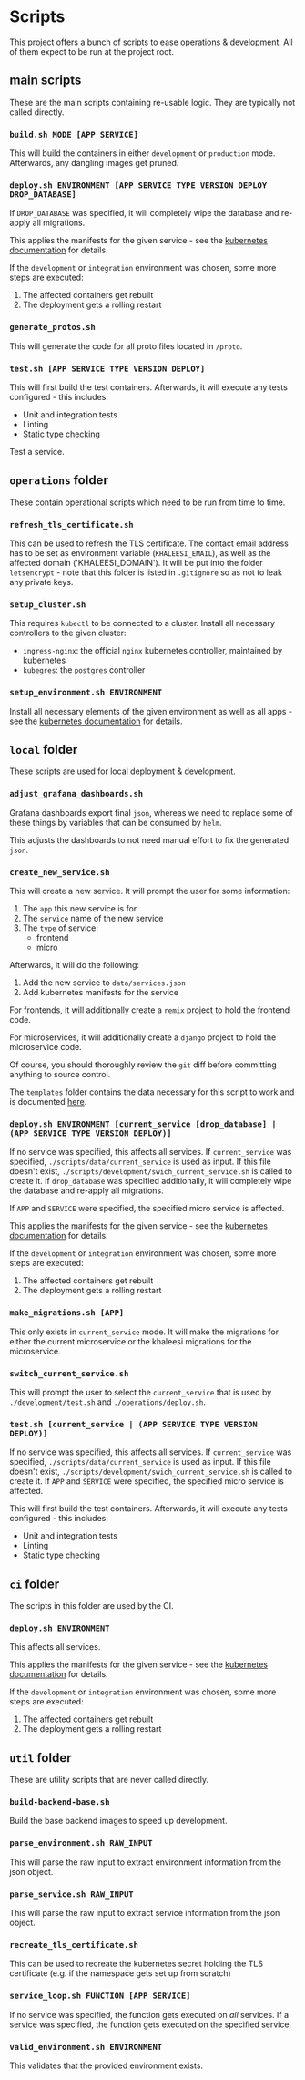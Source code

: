 # Scripts

This project offers a bunch of scripts to ease operations & development.
All of them expect to be run at the project root.

## main scripts

These are the main scripts containing re-usable logic.
They are typically not called directly.

### `build.sh MODE [APP SERVICE]`

This will build the containers in either `development` or `production` mode.
Afterwards, any dangling images get pruned.


### `deploy.sh ENVIRONMENT [APP SERVICE TYPE VERSION DEPLOY DROP_DATABASE]`

If `DROP_DATABASE` was specified, it will completely wipe the database and re-apply all migrations.

This applies the manifests for the given service - see the [kubernetes documentation](kubernetes.md) for details.

If the `development` or `integration` environment was chosen, some more steps are executed:

1. The affected containers get rebuilt
1. The deployment gets a rolling restart


### `generate_protos.sh`

This will generate the code for all proto files located in `/proto`.


### `test.sh [APP SERVICE TYPE VERSION DEPLOY]`

This will first build the test containers.
Afterwards, it will execute any tests configured - this includes:

* Unit and integration tests
* Linting
* Static type checking

Test a service.

## `operations` folder

These contain operational scripts which need to be run from time to time.

### `refresh_tls_certificate.sh`

This can be used to refresh the TLS certificate.
The contact email address has to be set as environment variable (`KHALEESI_EMAIL`), as well as the affected domain ('KHALEESI_DOMAIN').
It will be put into the folder `letsencrypt` - note that this folder is listed in `.gitignore` so as not to leak any private keys.

### `setup_cluster.sh`

This requires `kubectl` to be connected to a cluster.
Install all necessary controllers to the given cluster:

* `ingress-nginx`: the official `nginx` kubernetes controller, maintained by kubernetes
* `kubegres`: the `postgres` controller

### `setup_environment.sh ENVIRONMENT`

Install all necessary elements of the given environment as well as all apps - see the [kubernetes documentation](kubernetes.md) for details.

## `local` folder

These scripts are used for local deployment & development.

### `adjust_grafana_dashboards.sh`

Grafana dashboards export final `json`, whereas we need to replace some of these things by variables that can be consumed by `helm`.

This adjusts the dashboards to not need manual effort to fix the generated `json`.

### `create_new_service.sh`

This will create a new service.
It will prompt the user for some information:

1. The `app` this new service is for
1. The `service` name of the new service
1. The `type` of service:
   * frontend
   * micro

Afterwards, it will do the following:

1. Add the new service to `data/services.json`
1. Add kubernetes manifests for the service

For frontends, it will additionally create a `remix` project to hold the frontend code.

For microservices, it will additionally create a `django` project to hold the microservice code.

Of course, you should thoroughly review the `git` diff before committing anything to source control.

The `templates` folder contains the data necessary for this script to work and is documented [here](/documentation/folder-structure/templates.md).

### `deploy.sh ENVIRONMENT [current_service [drop_database] | (APP SERVICE TYPE VERSION DEPLOY)]`

If no service was specified, this affects all services.
If `current_service` was specified, `./scripts/data/current_service` is used as input.
If this file doesn't exist, `./scripts/development/swich_current_service.sh` is called to create it.
If `drop_database` was specified additionally, it will completely wipe the database and re-apply all migrations.

If `APP` and `SERVICE` were specified, the specified micro service is affected.

This applies the manifests for the given service - see the [kubernetes documentation](kubernetes.md) for details.

If the `development` or `integration` environment was chosen, some more steps are executed:

1. The affected containers get rebuilt
1. The deployment gets a rolling restart

### `make_migrations.sh [APP]`

This only exists in `current_service` mode.
It will make the migrations for either the current microservice or the khaleesi migrations for the microservice.

### `switch_current_service.sh`

This will prompt the user to select the `current_service` that is used by `./development/test.sh` and `./operations/deploy.sh`.

### `test.sh [current_service | (APP SERVICE TYPE VERSION DEPLOY)]`

If no service was specified, this affects all services.
If `current_service` was specified, `./scripts/data/current_service` is used as input.
If this file doesn't exist, `./scripts/development/swich_current_service.sh` is called to create it.
If `APP` and `SERVICE` were specified, the specified micro service is affected.

This will first build the test containers.
Afterwards, it will execute any tests configured - this includes:

* Unit and integration tests
* Linting
* Static type checking

## `ci` folder

The scripts in this folder are used by the CI.

### `deploy.sh ENVIRONMENT`

This affects all services.

This applies the manifests for the given service - see the [kubernetes documentation](kubernetes.md) for details.

If the `development` or `integration` environment was chosen, some more steps are executed:

1. The affected containers get rebuilt
1. The deployment gets a rolling restart

## `util` folder

These are utility scripts that are never called directly.

### `build-backend-base.sh`

Build the base backend images to speed up development.

### `parse_environment.sh RAW_INPUT`

This will parse the raw input to extract environment information from the json object.

### `parse_service.sh RAW_INPUT`

This will parse the raw input to extract service information from the json object.

### `recreate_tls_certificate.sh`

This can be used to recreate the kubernetes secret holding the TLS certificate (e.g. if the namespace gets set up from scratch)

### `service_loop.sh FUNCTION [APP SERVICE]`

If no service was specified, the function gets executed on *all* services.
If a service was specified, the function gets executed on the specified service.

### `valid_environment.sh ENVIRONMENT`

This validates that the provided environment exists.
